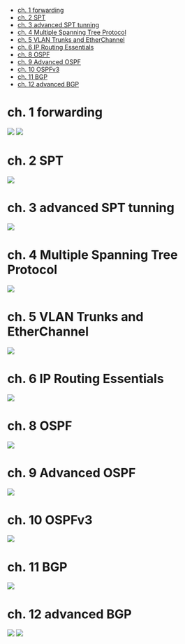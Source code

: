- [ch. 1 forwarding](#ch-1-forwarding)
- [ch. 2 SPT](#ch-2-spt)
- [ch. 3 advanced SPT tunning](#ch-3-advanced-spt-tunning)
- [ch. 4 Multiple Spanning Tree Protocol](#ch-4-multiple-spanning-tree-protocol)
- [ch. 5 VLAN Trunks and EtherChannel](#ch-5-vlan-trunks-and-etherchannel)
- [ch. 6 IP Routing Essentials](#ch-6-ip-routing-essentials)
- [ch. 8 OSPF](#ch-8-ospf)
- [ch. 9 Advanced OSPF](#ch-9-advanced-ospf)
- [ch. 10 OSPFv3](#ch-10-ospfv3)
- [ch. 11 BGP](#ch-11-bgp)
- [ch. 12 advanced BGP](#ch-12-advanced-bgp)

# ch. 1 forwarding

![](img/2024-09-19-06-59-35.png)
![](img/2024-09-19-06-59-55.png)

# ch. 2 SPT

![](img/2024-09-20-15-59-26.png)

# ch. 3 advanced SPT tunning

![](img/2024-09-21-13-04-05.png)

# ch. 4 Multiple Spanning Tree Protocol

![](img/2024-10-01-11-48-10.png)

# ch. 5 VLAN Trunks and EtherChannel

![](img/2024-10-01-15-19-50.png)

# ch. 6 IP Routing Essentials

![](img/2024-10-15-16-05-16.png)

# ch. 8 OSPF

![](img/2024-10-17-10-40-03.png)

# ch. 9 Advanced OSPF

![](img/2024-10-18-10-55-41.png)

# ch. 10 OSPFv3

![](img/2024-10-18-12-19-16.png)

# ch. 11 BGP

![](img/2024-10-22-11-31-17.png)

# ch. 12 advanced BGP

![](img/2024-10-23-10-45-15.png)
![](img/2024-10-23-10-45-32.png)

